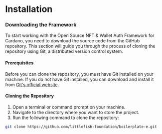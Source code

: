 # Installation

### Downloading the Framework

To start working with the Open Source NFT & Wallet Auth Framework for Cardano, you need to download the source code from the GitHub repository. This section will guide you through the process of cloning the repository using Git, a distributed version control system.

#### Prerequisites

Before you can clone the repository, you must have Git installed on your machine. If you do not have Git installed, you can download and install it from [Git's official website](https://git-scm.com/).

#### Cloning the Repository

1. Open a terminal or command prompt on your machine.
2. Navigate to the directory where you want to store the project.
3. Run the following command to clone the repository:

```bash
git clone https://github.com/littlefish-foundation/boilerplate-e.git
```

